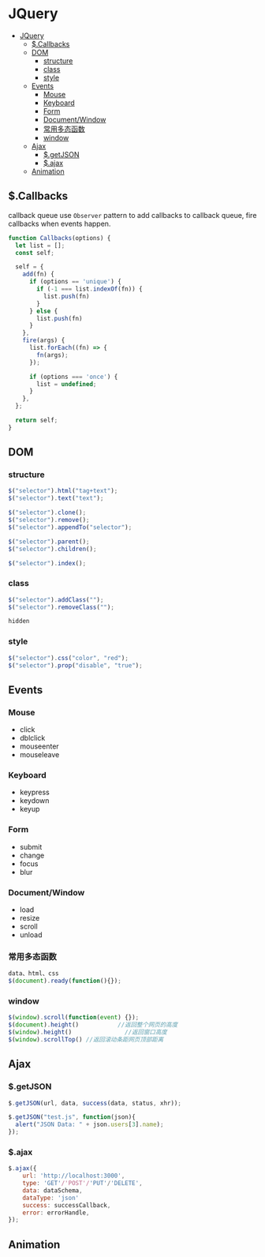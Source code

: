 
# JQuery

<!-- TOC -->

- [JQuery](#jquery)
  - [$.Callbacks](#callbacks)
  - [DOM](#dom)
    - [structure](#structure)
    - [class](#class)
    - [style](#style)
  - [Events](#events)
    - [Mouse](#mouse)
    - [Keyboard](#keyboard)
    - [Form](#form)
    - [Document/Window](#documentwindow)
    - [常用多态函数](#常用多态函数)
    - [window](#window)
  - [Ajax](#ajax)
    - [$.getJSON](#getjson)
    - [$.ajax](#ajax)
  - [Animation](#animation)

<!-- /TOC -->

## $.Callbacks

callback queue use `Observer` pattern to
add callbacks to callback queue,
fire callbacks when events happen.

```js
function Callbacks(options) {
  let list = [];
  const self;

  self = {
    add(fn) {
      if (options == 'unique') {
        if (-1 === list.indexOf(fn)) {
          list.push(fn)
        }
      } else {
        list.push(fn)
      }
    },
    fire(args) {
      list.forEach((fn) => {
        fn(args);
      });

      if (options === 'once') {
        list = undefined;
      }
    },
  };

  return self;
}
```

## DOM

### structure

```javascript
$("selector").html("tag+text");
$("selector").text("text");

$("selector").clone();
$("selector").remove();
$("selector").appendTo("selector");

$("selector").parent();
$("selector").children();
```

```js
$("selector").index();
```

### class

```javascript
$("selector").addClass("");
$("selector").removeClass("");
```

```javascript
hidden
```

### style

```javascript
$("selector").css("color", "red");
$("selector").prop("disable", "true");
```

## Events

### Mouse

- click
- dblclick
- mouseenter
- mouseleave

### Keyboard

- keypress
- keydown
- keyup

### Form

- submit
- change
- focus
- blur

### Document/Window

- load
- resize
- scroll
- unload

### 常用多态函数

```js
data、html、css
$(document).ready(function(){});
```

### window

```js
$(window).scroll(function(event) {});
$(document).height()           //返回整个网页的高度
$(window).height()               //返回窗口高度
$(window).scrollTop() //返回滚动条距网页顶部距离
```

## Ajax

### $.getJSON

```javascript
$.getJSON(url, data, success(data, status, xhr));

$.getJSON("test.js", function(json){
  alert("JSON Data: " + json.users[3].name);
});
```

### $.ajax

```javascript
$.ajax({
    url: 'http://localhost:3000',
    type: 'GET'/'POST'/'PUT'/'DELETE',
    data: dataSchema,
    dataType: 'json'
    success: successCallback,
    error: errorHandle,
});
```

## Animation

